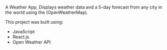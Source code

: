 
A Weather App, Displays weather data and a 5-day forecast from any
city in the world using the (OpenWeatherMap).

This project was built using:
- JavaScript
- React.js
- Open Weather API

